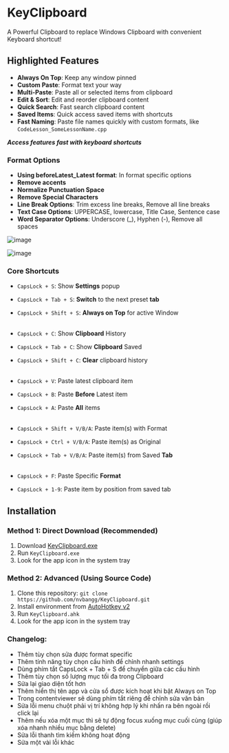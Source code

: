 # KeyClipboard

A Powerful Clipboard to replace Windows Clipboard with convenient Keyboard shortcut!

## Highlighted Features

- **Always On Top**: Keep any window pinned
- **Custom Paste**: Format text your way
- **Multi-Paste**: Paste all or selected items from clipboard
- **Edit & Sort**: Edit and reorder clipboard content
- **Quick Search**: Fast search clipboard content
- **Saved Items**: Quick access saved items with shortcuts
- **Fast Naming**: Paste file names quickly with custom formats, like `CodeLesson_SomeLessonName.cpp`

***Access features fast with keyboard shortcuts***

### Format Options

- **Using beforeLatest_Latest format**: In format specific options
- **Remove accents**
- **Normalize Punctuation Space**
- **Remove Special Characters**
- **Line Break Options**: Trim excess line breaks, Remove all line breaks
- **Text Case Options**: UPPERCASE, lowercase, Title Case, Sentence case
- **Word Separator Options**: Underscore (_), Hyphen (-), Remove all spaces

![image](https://github.com/user-attachments/assets/fe368924-de4b-4295-90bf-f516ab37698c)

![image](https://github.com/user-attachments/assets/8d350a82-7694-4abc-a1d1-a269ec9ed14a)


### Core Shortcuts

- `CapsLock + S`: Show **Settings** popup
- `CapsLock + Tab + S`: **Switch** to the next preset **tab**
- `CapsLock + Shift + S`: **Always on Top** for active Window<br><br>

- `CapsLock + C`: Show **Clipboard** History
- `CapsLock + Tab + C`: Show **Clipboard** Saved
- `CapsLock + Shift + C`: **Clear** clipboard history<br><br>

- `CapsLock + V`: Paste latest clipboard item 
- `CapsLock + B`: Paste **Before** Latest item
- `CapsLock + A`: Paste **All** items <br><br>

- `CapsLock + Shift + V/B/A`: Paste item(s) with Format
- `CapsLock + Ctrl + V/B/A`: Paste item(s) as Original
- `CapsLock + Tab + V/B/A`: Paste item(s) from Saved **Tab**<br><br>

- `CapsLock + F`: Paste Specific **Format**
- `CapsLock + 1-9`: Paste item by position from saved tab

## Installation

### Method 1: Direct Download (Recommended)
1. Download [KeyClipboard.exe](https://github.com/nvbangg/KeyClipboard/releases/latest)
2. Run `KeyClipboard.exe`
3. Look for the app icon in the system tray

### Method 2: Advanced (Using Source Code)
1. Clone this repository:
`git clone https://github.com/nvbangg/KeyClipboard.git`
2. Install environment from [AutoHotkey v2](https://www.autohotkey.com)
3. Run `KeyClipboard.ahk`
4. Look for the app icon in the system tray
  
### Changelog: 
- Thêm tùy chọn sửa được format specific
- Thêm tính năng tùy chọn cấu hình để chỉnh nhanh settings
- Dùng phím tắt CapsLock + Tab + S để chuyển giữa các cấu hình
- Thêm tùy chọn số lượng mục tối đa trong Clipboard
- Sửa lại giao diện tốt hơn
- Thêm hiển thị tên app và cửa sổ được kích hoạt khi bật Always on Top
- Trong contentviewer sẽ dùng phím tắt riêng để chỉnh sửa văn bản
- Sửa lỗi menu chuột phải vị trí không hợp lý khi nhấn ra bên ngoài rồi click lại
- Thêm nếu xóa một mục thì sẽ tự động focus xuống mục cuối cùng (giúp xóa nhanh nhiều mục bằng delete)
- Sửa lỗi thanh tìm kiếm không hoạt động
- Sửa một vài lỗi khác
  
